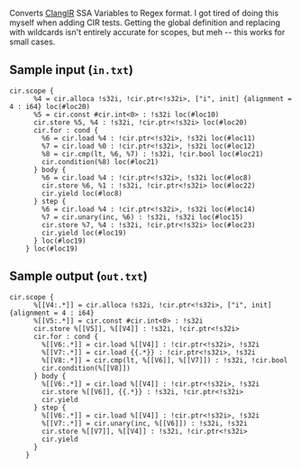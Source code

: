 Converts [ClangIR](https://github.com/llvm/clangir) SSA Variables to Regex format. I got tired of doing this myself when adding CIR tests. Getting the global definition and replacing with wildcards isn't entirely accurate for scopes, but meh -- this works for small cases.

## Sample input (`in.txt`)
```
cir.scope {
      %4 = cir.alloca !s32i, !cir.ptr<!s32i>, ["i", init] {alignment = 4 : i64} loc(#loc20)
      %5 = cir.const #cir.int<0> : !s32i loc(#loc10)
      cir.store %5, %4 : !s32i, !cir.ptr<!s32i> loc(#loc20)
      cir.for : cond {
        %6 = cir.load %4 : !cir.ptr<!s32i>, !s32i loc(#loc11)
        %7 = cir.load %0 : !cir.ptr<!s32i>, !s32i loc(#loc12)
        %8 = cir.cmp(lt, %6, %7) : !s32i, !cir.bool loc(#loc21)
        cir.condition(%8) loc(#loc21)
      } body {
        %6 = cir.load %4 : !cir.ptr<!s32i>, !s32i loc(#loc8)
        cir.store %6, %1 : !s32i, !cir.ptr<!s32i> loc(#loc22)
        cir.yield loc(#loc8)
      } step {
        %6 = cir.load %4 : !cir.ptr<!s32i>, !s32i loc(#loc14)
        %7 = cir.unary(inc, %6) : !s32i, !s32i loc(#loc15)
        cir.store %7, %4 : !s32i, !cir.ptr<!s32i> loc(#loc23)
        cir.yield loc(#loc19)
      } loc(#loc19)
    } loc(#loc19)
```
## Sample output (`out.txt`)
```
cir.scope {
      %[[V4:.*]] = cir.alloca !s32i, !cir.ptr<!s32i>, ["i", init] {alignment = 4 : i64}
      %[[V5:.*]] = cir.const #cir.int<0> : !s32i
      cir.store %[[V5]], %[[V4]] : !s32i, !cir.ptr<!s32i>
      cir.for : cond {
        %[[V6:.*]] = cir.load %[[V4]] : !cir.ptr<!s32i>, !s32i
        %[[V7:.*]] = cir.load {{.*}} : !cir.ptr<!s32i>, !s32i
        %[[V8:.*]] = cir.cmp(lt, %[[V6]], %[[V7]]) : !s32i, !cir.bool
        cir.condition(%[[V8]])
      } body {
        %[[V6:.*]] = cir.load %[[V4]] : !cir.ptr<!s32i>, !s32i
        cir.store %[[V6]], {{.*}} : !s32i, !cir.ptr<!s32i>
        cir.yield
      } step {
        %[[V6:.*]] = cir.load %[[V4]] : !cir.ptr<!s32i>, !s32i
        %[[V7:.*]] = cir.unary(inc, %[[V6]]) : !s32i, !s32i
        cir.store %[[V7]], %[[V4]] : !s32i, !cir.ptr<!s32i>
        cir.yield
      }
    }
```

